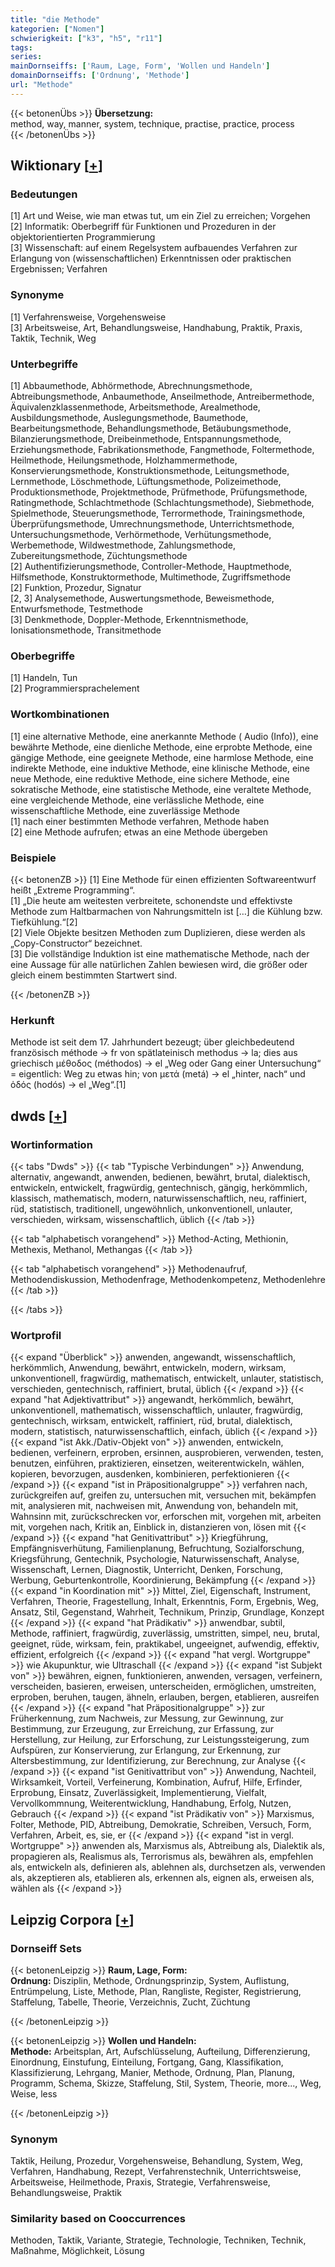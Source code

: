 ```yaml
---
title: "die Methode"
kategorien: ["Nomen"]
schwierigkeit: ["k3", "h5", "r11"]
tags:
series:
mainDornseiffs: ['Raum, Lage, Form', 'Wollen und Handeln']
domainDornseiffs: ['Ordnung', 'Methode']
url: "Methode"
---
```


{{< betonenÜbs >}}
**Übersetzung:**  
method, way, manner, system, technique, practise, practice, process  
{{< /betonenÜbs >}}

## Wiktionary [[+](https://de.wiktionary.org/wiki/Methode)]

### Bedeutungen
[1] Art und Weise, wie man etwas tut, um ein Ziel zu erreichen; Vorgehen  
[2] Informatik: Oberbegriff für Funktionen und Prozeduren in der objektorientierten Programmierung  
[3] Wissenschaft: auf einem Regelsystem aufbauendes Verfahren zur Erlangung von (wissenschaftlichen) Erkenntnissen oder praktischen Ergebnissen; Verfahren  

### Synonyme
[1] Verfahrensweise, Vorgehensweise  
[3] Arbeitsweise, Art, Behandlungsweise, Handhabung, Praktik, Praxis, Taktik, Technik, Weg  

### Unterbegriffe
[1] Abbaumethode, Abhörmethode, Abrechnungsmethode, Abtreibungsmethode, Anbaumethode, Anseilmethode, Antreibermethode, Äquivalenzklassenmethode, Arbeitsmethode, Arealmethode, Ausbildungsmethode, Auslegungsmethode, Baumethode, Bearbeitungsmethode, Behandlungsmethode, Betäubungsmethode, Bilanzierungsmethode, Dreibeinmethode, Entspannungsmethode, Erziehungsmethode, Fabrikationsmethode, Fangmethode, Foltermethode, Heilmethode, Heilungsmethode, Holzhammermethode, Konservierungsmethode, Konstruktionsmethode, Leitungsmethode, Lernmethode, Löschmethode, Lüftungsmethode, Polizeimethode, Produktionsmethode, Projektmethode, Prüfmethode, Prüfungsmethode, Ratingmethode, Schlachtmethode (Schlachtungsmethode), Siebmethode, Spielmethode, Steuerungsmethode, Terrormethode, Trainingsmethode, Überprüfungsmethode, Umrechnungsmethode, Unterrichtsmethode, Untersuchungsmethode, Verhörmethode, Verhütungsmethode, Werbemethode, Wildwestmethode, Zahlungsmethode, Zubereitungsmethode, Züchtungsmethode  
[2] Authentifizierungsmethode, Controller-Methode, Hauptmethode, Hilfsmethode, Konstruktormethode, Multimethode, Zugriffsmethode  
[2] Funktion, Prozedur, Signatur  
[2, 3] Analysemethode, Auswertungsmethode, Beweismethode, Entwurfsmethode, Testmethode  
[3] Denkmethode, Doppler-Methode, Erkenntnismethode, Ionisationsmethode, Transitmethode  

### Oberbegriffe
[1] Handeln, Tun  
[2] Programmiersprachelement  

### Wortkombinationen
[1] eine alternative Methode, eine anerkannte Methode ( Audio (Info)), eine bewährte Methode, eine dienliche Methode, eine erprobte Methode, eine gängige Methode, eine geeignete Methode, eine harmlose Methode, eine indirekte Methode, eine induktive Methode, eine klinische Methode, eine neue Methode, eine reduktive Methode, eine sichere Methode, eine sokratische Methode, eine statistische Methode, eine veraltete Methode, eine vergleichende Methode, eine verlässliche Methode, eine wissenschaftliche Methode, eine zuverlässige Methode  
[1] nach einer bestimmten Methode verfahren, Methode haben  
[2] eine Methode aufrufen; etwas an eine Methode übergeben  

### Beispiele
{{< betonenZB >}}
[1] Eine Methode für einen effizienten Softwareentwurf heißt „Extreme Programming“.  
[1] „Die heute am weitesten verbreitete, schonendste und effektivste Methode zum Haltbarmachen von Nahrungsmitteln ist […] die Kühlung bzw. Tiefkühlung.“[2]  
[2] Viele Objekte besitzen Methoden zum Duplizieren, diese werden als „Copy-Constructor“ bezeichnet.  
[3] Die vollständige Induktion ist eine mathematische Methode, nach der eine Aussage für alle natürlichen Zahlen bewiesen wird, die größer oder gleich einem bestimmten Startwert sind.  

{{< /betonenZB >}}
### Herkunft
Methode ist seit dem 17. Jahrhundert bezeugt; über gleichbedeutend französisch méthode → fr von spätlateinisch methodus → la; dies aus griechisch μέθοδος (méthodos) → el „Weg oder Gang einer Untersuchung“ = eigentlich: Weg zu etwas hin; von μετά (metá) → el „hinter, nach“ und ὁδός (hodós) → el „Weg“.[1]  



## dwds [[+](https://www.dwds.de/wb/Methode)]

### Wortinformation
{{< tabs "Dwds" >}}
{{< tab "Typische Verbindungen" >}}
Anwendung, alternativ, angewandt, anwenden, bedienen, bewährt, brutal, dialektisch, entwickeln, entwickelt, fragwürdig, gentechnisch, gängig, herkömmlich, klassisch, mathematisch, modern, naturwissenschaftlich, neu, raffiniert, rüd, statistisch, traditionell, ungewöhnlich, unkonventionell, unlauter, verschieden, wirksam, wissenschaftlich, üblich
{{< /tab >}}

{{< tab "alphabetisch vorangehend" >}}
Method-Acting, Methionin, Methexis, Methanol, Methangas
{{< /tab >}}

{{< tab "alphabetisch vorangehend" >}}
Methodenaufruf, Methodendiskussion, Methodenfrage, Methodenkompetenz, Methodenlehre
{{< /tab >}}

{{< /tabs >}}

### Wortprofil
{{< expand "Überblick" >}} anwenden, angewandt, wissenschaftlich, herkömmlich, Anwendung, bewährt, entwickeln, modern, wirksam, unkonventionell, fragwürdig, mathematisch, entwickelt, unlauter, statistisch, verschieden, gentechnisch, raffiniert, brutal, üblich {{< /expand >}}
{{< expand "hat Adjektivattribut" >}} angewandt, herkömmlich, bewährt, unkonventionell, mathematisch, wissenschaftlich, unlauter, fragwürdig, gentechnisch, wirksam, entwickelt, raffiniert, rüd, brutal, dialektisch, modern, statistisch, naturwissenschaftlich, einfach, üblich {{< /expand >}}
{{< expand "ist Akk./Dativ-Objekt von" >}} anwenden, entwickeln, bedienen, verfeinern, erproben, ersinnen, ausprobieren, verwenden, testen, benutzen, einführen, praktizieren, einsetzen, weiterentwickeln, wählen, kopieren, bevorzugen, ausdenken, kombinieren, perfektionieren {{< /expand >}}
{{< expand "ist in Präpositionalgruppe" >}} verfahren nach, zurückgreifen auf, greifen zu, untersuchen mit, versuchen mit, bekämpfen mit, analysieren mit, nachweisen mit, Anwendung von, behandeln mit, Wahnsinn mit, zurückschrecken vor, erforschen mit, vorgehen mit, arbeiten mit, vorgehen nach, Kritik an, Einblick in, distanzieren von, lösen mit {{< /expand >}}
{{< expand "hat Genitivattribut" >}} Kriegführung, Empfängnisverhütung, Familienplanung, Befruchtung, Sozialforschung, Kriegsführung, Gentechnik, Psychologie, Naturwissenschaft, Analyse, Wissenschaft, Lernen, Diagnostik, Unterricht, Denken, Forschung, Werbung, Geburtenkontrolle, Koordinierung, Bekämpfung {{< /expand >}}
{{< expand "in Koordination mit" >}} Mittel, Ziel, Eigenschaft, Instrument, Verfahren, Theorie, Fragestellung, Inhalt, Erkenntnis, Form, Ergebnis, Weg, Ansatz, Stil, Gegenstand, Wahrheit, Technikum, Prinzip, Grundlage, Konzept {{< /expand >}}
{{< expand "hat Prädikativ" >}} anwendbar, subtil, Methode, raffiniert, fragwürdig, zuverlässig, umstritten, simpel, neu, brutal, geeignet, rüde, wirksam, fein, praktikabel, ungeeignet, aufwendig, effektiv, effizient, erfolgreich {{< /expand >}}
{{< expand "hat vergl. Wortgruppe" >}} wie Akupunktur, wie Ultraschall {{< /expand >}}
{{< expand "ist Subjekt von" >}} bewähren, eignen, funktionieren, anwenden, versagen, verfeinern, verscheiden, basieren, erweisen, unterscheiden, ermöglichen, umstreiten, erproben, beruhen, taugen, ähneln, erlauben, bergen, etablieren, ausreifen {{< /expand >}}
{{< expand "hat Präpositionalgruppe" >}} zur Früherkennung, zum Nachweis, zur Messung, zur Gewinnung, zur Bestimmung, zur Erzeugung, zur Erreichung, zur Erfassung, zur Herstellung, zur Heilung, zur Erforschung, zur Leistungssteigerung, zum Aufspüren, zur Konservierung, zur Erlangung, zur Erkennung, zur Altersbestimmung, zur Identifizierung, zur Berechnung, zur Analyse {{< /expand >}}
{{< expand "ist Genitivattribut von" >}} Anwendung, Nachteil, Wirksamkeit, Vorteil, Verfeinerung, Kombination, Aufruf, Hilfe, Erfinder, Erprobung, Einsatz, Zuverlässigkeit, Implementierung, Vielfalt, Vervollkommnung, Weiterentwicklung, Handhabung, Erfolg, Nutzen, Gebrauch {{< /expand >}}
{{< expand "ist Prädikativ von" >}} Marxismus, Folter, Methode, PID, Abtreibung, Demokratie, Schreiben, Versuch, Form, Verfahren, Arbeit, es, sie, er {{< /expand >}}
{{< expand "ist in vergl. Wortgruppe" >}} anwenden als, Marxismus als, Abtreibung als, Dialektik als, propagieren als, Realismus als, Terrorismus als, bewähren als, empfehlen als, entwickeln als, definieren als, ablehnen als, durchsetzen als, verwenden als, akzeptieren als, etablieren als, erkennen als, eignen als, erweisen als, wählen als {{< /expand >}}

## Leipzig Corpora [[+](https://corpora.uni-leipzig.de/en/res?word=Methode&corpusId=deu_newscrawl-public_2018)]

### Dornseiff Sets
{{< betonenLeipzig >}}
**Raum, Lage, Form:**  
**Ordnung:** Disziplin, Methode, Ordnungsprinzip, System, Auflistung, Entrümpelung, Liste, Methode, Plan, Rangliste, Register, Registrierung, Staffelung, Tabelle, Theorie, Verzeichnis, Zucht, Züchtung  

{{< /betonenLeipzig >}}


{{< betonenLeipzig >}}
**Wollen und Handeln:**  
**Methode:** Arbeitsplan, Art, Aufschlüsselung, Aufteilung, Differenzierung, Einordnung, Einstufung, Einteilung, Fortgang, Gang, Klassifikation, Klassifizierung, Lehrgang, Manier, Methode, Ordnung, Plan, Planung, Programm, Schema, Skizze, Staffelung, Stil, System, Theorie, more..., Weg, Weise, less  

{{< /betonenLeipzig >}}

### Synonym
Taktik, Heilung, Prozedur, Vorgehensweise, Behandlung, System, Weg, Verfahren, Handhabung, Rezept, Verfahrenstechnik, Unterrichtsweise, Arbeitsweise, Heilmethode, Praxis, Strategie, Verfahrensweise, Behandlungsweise, Praktik


### Similarity based on Cooccurrences
Methoden, Taktik, Variante, Strategie, Technologie, Techniken, Technik, Maßnahme, Möglichkeit, Lösung

